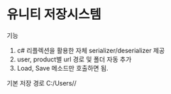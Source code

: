 # 유니티 저장시스템

기능
1. c# 리플렉션을 활용한 자체 serializer/deserializer 제공
2. user, product별 url 경로 및 폴더 자동 추가
3. Load, Save 메소드만 호출하면 됨.

기본 저장 경로 C:/Users/<UserName>/<ProductName>
